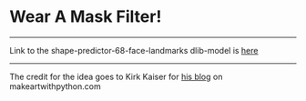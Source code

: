 # Wear A Mask Filter!

*******
Link to the shape-predictor-68-face-landmarks dlib-model is [here](/https://github.com/davisking/dlib-models/blob/master/shape_predictor_68_face_landmarks.dat.bz2)
*******
The credit for the idea goes to Kirk Kaiser for [his blog](/https://www.makeartwithpython.com/blog/deal-with-it-generator-face-recognition/) on makeartwithpython.com

